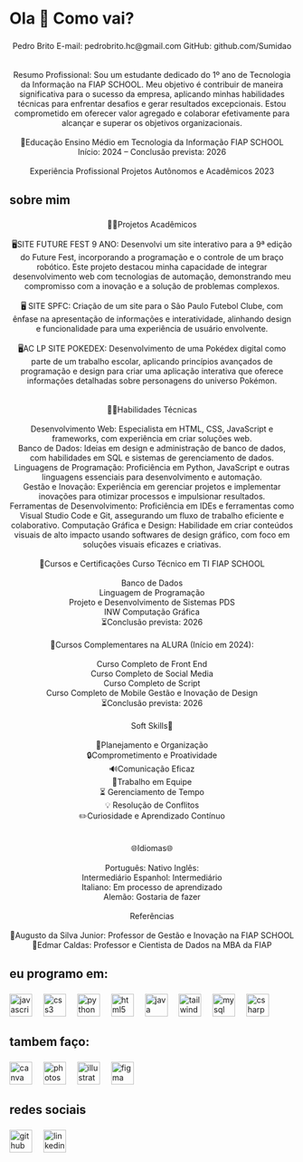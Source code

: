 <h1 align="left">Ola 👋 Como vai?</h1>

###

<p align="center">Pedro Brito E-mail: pedrobrito.hc@gmail.com GitHub: github.com/Sumidao<br><br><br>Resumo Profissional: Sou um estudante dedicado do 1º ano de Tecnologia da Informação na FIAP SCHOOL. Meu objetivo é contribuir de maneira significativa para o sucesso da empresa, aplicando minhas habilidades técnicas para enfrentar desafios e gerar resultados excepcionais. Estou comprometido em oferecer valor agregado e colaborar efetivamente para alcançar e superar os objetivos organizacionais.<br><br>🏫Educação Ensino Médio em Tecnologia da Informação FIAP SCHOOL Início: 2024 – Conclusão prevista: 2026<br><br>Experiência Profissional Projetos Autônomos e Acadêmicos 2023</p>

###

<h2 align="left">sobre mim</h2>

###

<p align="center">🧑‍💼Projetos Acadêmicos<br><br>🖥️SITE FUTURE FEST 9 ANO: Desenvolvi um site interativo para a 9ª edição do Future Fest, incorporando a programação e o controle de um braço robótico. Este projeto destacou minha capacidade de integrar desenvolvimento web com tecnologias de automação, demonstrando meu compromisso com a inovação e a solução de problemas complexos.<br><br>🖥️ SITE SPFC: Criação de um site para o São Paulo Futebol Clube, com ênfase na apresentação de informações e interatividade, alinhando design e funcionalidade para uma experiência de usuário envolvente.<br><br>🖥️AC LP SITE POKEDEX: Desenvolvimento de uma Pokédex digital como parte de um trabalho escolar, aplicando princípios avançados de programação e design para criar uma aplicação interativa que oferece informações detalhadas sobre personagens do universo Pokémon.<br><br><br>🧑‍💻Habilidades Técnicas<br><br>Desenvolvimento Web: Especialista em HTML, CSS, JavaScript e frameworks, com experiência em criar soluções web.<br>Banco de Dados: Ideias em design e administração de banco de dados, com habilidades em SQL e sistemas de gerenciamento de dados.<br>Linguagens de Programação: Proficiência em Python, JavaScript e outras linguagens essenciais para desenvolvimento e automação.<br>Gestão e Inovação: Experiência em gerenciar projetos e implementar inovações para otimizar processos e impulsionar resultados.<br>Ferramentas de Desenvolvimento: Proficiência em IDEs e ferramentas como Visual Studio Code e Git, assegurando um fluxo de trabalho eficiente e colaborativo. Computação Gráfica e Design: Habilidade em criar conteúdos visuais de alto impacto usando softwares de design gráfico, com foco em soluções visuais eficazes e criativas.<br><br>📝Cursos e Certificações Curso Técnico em TI FIAP SCHOOL<br><br>Banco de Dados<br>Linguagem de Programação<br>Projeto e Desenvolvimento de Sistemas PDS<br>INW Computação Gráfica<br>⏳Conclusão prevista: 2026<br><br>📝Cursos Complementares na ALURA (Início em 2024):<br><br>Curso Completo de Front End<br>Curso Completo de Social Media<br>Curso Completo de Script<br>Curso Completo de Mobile Gestão e Inovação de Design<br>⏳Conclusão prevista: 2026<br><br>Soft Skills🧐<br><br>📝Planejamento e Organização<br>🔒️Comprometimento e Proatividade<br>🔊Comunicação Eficaz<br>👥Trabalho em Equipe<br>⏳ Gerenciamento de Tempo<br>💡 Resolução de Conflitos<br>✏️Curiosidade e Aprendizado Contínuo<br><br><br>🌐Idiomas🌐<br><br>Português: Nativo Inglês:<br>Intermediário Espanhol: Intermediário<br>Italiano: Em processo de aprendizado<br>Alemão: Gostaria de fazer<br><br>Referências<br><br>👔Augusto da Silva Junior: Professor de Gestão e Inovação na FIAP SCHOOL<br>👔Edmar Caldas: Professor e Cientista de Dados na MBA da FIAP</p>

###

<h2 align="left">eu programo em:</h2>

###

<div align="left">
  <img src="https://cdn.jsdelivr.net/gh/devicons/devicon/icons/javascript/javascript-original.svg" height="40" alt="javascript logo"  />
  <img width="12" />
  <img src="https://cdn.jsdelivr.net/gh/devicons/devicon/icons/css3/css3-original.svg" height="40" alt="css3 logo"  />
  <img width="12" />
  <img src="https://cdn.jsdelivr.net/gh/devicons/devicon/icons/python/python-original.svg" height="40" alt="python logo"  />
  <img width="12" />
  <img src="https://cdn.jsdelivr.net/gh/devicons/devicon/icons/html5/html5-original.svg" height="40" alt="html5 logo"  />
  <img width="12" />
  <img src="https://cdn.jsdelivr.net/gh/devicons/devicon/icons/java/java-original.svg" height="40" alt="java logo"  />
  <img width="12" />
  <img src="https://cdn.jsdelivr.net/gh/devicons/devicon/icons/tailwindcss/tailwindcss-original-wordmark.svg" height="40" alt="tailwindcss logo"  />
  <img width="12" />
  <img src="https://cdn.jsdelivr.net/gh/devicons/devicon/icons/mysql/mysql-original.svg" height="40" alt="mysql logo"  />
  <img width="12" />
  <img src="https://cdn.jsdelivr.net/gh/devicons/devicon/icons/csharp/csharp-original.svg" height="40" alt="csharp logo"  />
</div>

###

<h2 align="left">tambem faço:</h2>

###

<div align="left">
  <img src="https://cdn.jsdelivr.net/gh/devicons/devicon/icons/canva/canva-original.svg" height="40" alt="canva logo"  />
  <img width="12" />
  <img src="https://cdn.jsdelivr.net/gh/devicons/devicon/icons/photoshop/photoshop-plain.svg" height="40" alt="photoshop logo"  />
  <img width="12" />
  <img src="https://cdn.jsdelivr.net/gh/devicons/devicon/icons/illustrator/illustrator-plain.svg" height="40" alt="illustrator logo"  />
  <img width="12" />
  <img src="https://cdn.jsdelivr.net/gh/devicons/devicon/icons/figma/figma-original.svg" height="40" alt="figma logo"  />
</div>

###

<h2 align="left">redes sociais</h2>

###

<div align="left">
  <img src="https://cdn.jsdelivr.net/gh/devicons/devicon/icons/github/github-original.svg" height="40" alt="github logo"  />
  <img width="12" />
  <img src="https://cdn.jsdelivr.net/gh/devicons/devicon/icons/linkedin/linkedin-original.svg" height="40" alt="linkedin logo"  />
</div>

###

<div align="left">
</div>

###
